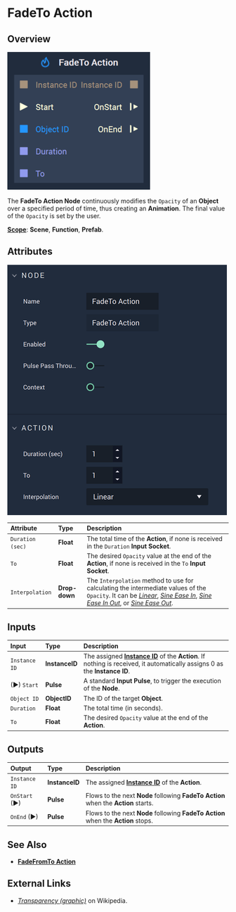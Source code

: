# FadeTo Action

## Overview

![The FadeTo Action Node.](../../.gitbook/assets/fadetoactionupdatedimage.png)

The **FadeTo Action Node** continuously modifies the `Opacity` of an **Object** over a specified period of time, thus creating an **Animation**. The final value of the `Opacity` is set by the user.

[**Scope**](../overview.md#scopes): **Scene**, **Function**, **Prefab**.

## Attributes

![The FadeTo Action Node Attributes.](../../.gitbook/assets/fadetoactionattributes.png)

| Attribute | Type | Description |
| :--- | :--- | :--- |
| `Duration (sec)` | **Float** | The total time of the **Action**, if none is received in the `Duration` **Input Socket**. |
| `To` | **Float** | The desired `Opacity` value at the end of the **Action**, if none is received in the `To` **Input Socket**. |
| `Interpolation` | **Drop-down** | The `Interpolation` method to use for calculating the intermediate values of the `Opacity`. It can be [*Linear*](https://en.wikipedia.org/wiki/Linear_interpolation), [*Sine Ease In*](https://easings.net/#easeInSine), [*Sine Ease In Out*](https://easings.net/#easeInOutSine), or [*Sine Ease Out*](https://easings.net/#easeOutSine). |

## Inputs

| Input | Type | Description |
| :--- | :--- | :--- |
| `Instance ID` | **InstanceID** | The assigned [**Instance ID**](README.md#instance-id) of the **Action**. If nothing is received, it automatically assigns 0 as the **Instance ID**. |
| \(►\) `Start` | **Pulse** | A standard **Input Pulse**, to trigger the execution of the **Node**. |
| `Object ID` | **ObjectID** | The ID of the target **Object**. |
| `Duration` | **Float** | The total time \(in seconds\). |
| `To` | **Float** | The desired `Opacity` value at the end of the **Action**. |

## Outputs

| Output | Type | Description |
| :--- | :--- | :--- |
| `Instance ID` | **InstanceID** | The assigned [**Instance ID**](README.md#instance-id) of the **Action**. |
| `OnStart` \(►\) | **Pulse** | Flows to the next **Node** following **FadeTo Action** when the **Action** starts. |
| `OnEnd` \(►\) | **Pulse** | Flows to the next **Node** following **FadeTo Action** when the **Action** stops. |

## See Also

* [**FadeFromTo Action**](fadefromtoaction.md)

## External Links

* [_Transparency \(graphic\)_](https://en.wikipedia.org/wiki/Transparency_%28graphic%29) on Wikipedia.

